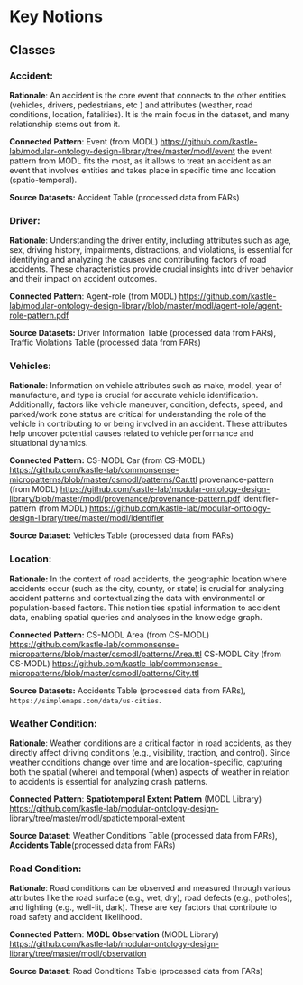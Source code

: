 # Key Notions

## Classes

### Accident:

**Rationale**: An accident is the core event that connects to the other entities (vehicles, drivers, pedestrians, etc ) and attributes (weather, road conditions, location, fatalities). It is the main focus in the dataset, and many relationship stems out from it.

**Connected Pattern**: Event (from MODL) https://github.com/kastle-lab/modular-ontology-design-library/tree/master/modl/event
the event pattern from MODL fits the most, as it allows to treat an accident as an event that involves entities and takes place in specific time and location (spatio-temporal).

**Source Datasets:** Accident Table (processed data from FARs)

### Driver:

**Rationale**: Understanding the driver entity, including attributes such as age, sex, driving history, impairments, distractions, and violations, is essential for identifying and analyzing the causes and contributing factors of road accidents. These characteristics provide crucial insights into driver behavior and their impact on accident outcomes.

**Connected Pattern**:
Agent-role (from MODL) https://github.com/kastle-lab/modular-ontology-design-library/blob/master/modl/agent-role/agent-role-pattern.pdf

**Source Datasets:** Driver Information Table (processed data from FARs), Traffic Violations Table (processed data from FARs)

### Vehicles:

**Rationale**: Information on vehicle attributes such as make, model, year of manufacture, and type is crucial for accurate vehicle identification. Additionally, factors like vehicle maneuver, condition, defects, speed, and parked/work zone status are critical for understanding the role of the vehicle in contributing to or being involved in an accident. These attributes help uncover potential causes related to vehicle performance and situational dynamics.

**Connected Pattern:**
CS-MODL Car (from CS-MODL) https://github.com/kastle-lab/commonsense-micropatterns/blob/master/csmodl/patterns/Car.ttl
provenance-pattern (from MODL) https://github.com/kastle-lab/modular-ontology-design-library/blob/master/modl/provenance/provenance-pattern.pdf
identifier-pattern (from MODL) https://github.com/kastle-lab/modular-ontology-design-library/tree/master/modl/identifier

**Source Dataset:** Vehicles Table (processed data from FARs)

### Location:

**Rationale:** In the context of road accidents, the geographic location where accidents occur (such as the city, county, or state) is crucial for analyzing accident patterns and contextualizing the data with environmental or population-based factors. This notion ties spatial information to accident data, enabling spatial queries and analyses in the knowledge graph.

**Connected Pattern:**
CS-MODL Area (from CS-MODL) https://github.com/kastle-lab/commonsense-micropatterns/blob/master/csmodl/patterns/Area.ttl
CS-MODL City (from CS-MODL) https://github.com/kastle-lab/commonsense-micropatterns/blob/master/csmodl/patterns/City.ttl

**Source Datasets:** Accidents Table (processed data from FARs), `https://simplemaps.com/data/us-cities`.

### Weather Condition:

**Rationale**: Weather conditions are a critical factor in road accidents, as they directly affect driving conditions (e.g., visibility, traction, and control). Since weather conditions change over time and are location-specific, capturing both the spatial (where) and temporal (when) aspects of weather in relation to accidents is essential for analyzing crash patterns.

**Connected Pattern**: **Spatiotemporal Extent Pattern** (MODL Library) https://github.com/kastle-lab/modular-ontology-design-library/tree/master/modl/spatiotemporal-extent

**Source Dataset**: Weather Conditions Table (processed data from FARs), **Accidents Table**(processed data from FARs)

### Road Condition:

**Rationale**: Road conditions can be observed and measured through various attributes like the road surface (e.g., wet, dry), road defects (e.g., potholes), and lighting (e.g., well-lit, dark). These are key factors that contribute to road safety and accident likelihood.

**Connected Pattern**: **MODL Observation** (MODL Library) https://github.com/kastle-lab/modular-ontology-design-library/tree/master/modl/observation

**Source Dataset**: Road Conditions Table (processed data from FARs)
